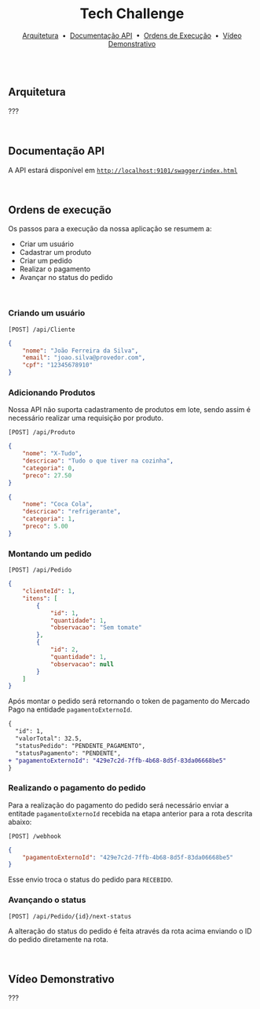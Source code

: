 <div align=center>

# Tech Challenge

[Arquitetura](#arquitetura) &nbsp;&bull;&nbsp; [Documentação API](#documentação-api) &nbsp;&bull;&nbsp; [Ordens de Execução](#ordens-de-execução) &nbsp;&bull;&nbsp; [Vídeo Demonstrativo](#vídeo-demonstrativo)

</div>

<br/>
<br/>

## Arquitetura

???

<br/>

## Documentação API

A API estará disponível em [`http://localhost:9101/swagger/index.html`](http://localhost:9101/swagger/index.html)

<br/>


## Ordens de execução

Os passos para a execução da nossa aplicação se resumem a:
- Criar um usuário
- Cadastrar um produto
- Criar um pedido
- Realizar o pagamento
- Avançar no status do pedido


<br/>

### Criando um usuário

`[POST] /api/Cliente`
```json
{ 
    "nome": "João Ferreira da Silva", 
    "email": "joao.silva@provedor.com", 
    "cpf": "12345678910"
}
```

### Adicionando Produtos

Nossa API não suporta cadastramento de produtos em lote, sendo assim é necessário realizar uma requisição por produto.

`[POST] /api/Produto`
```json
{ 
    "nome": "X-Tudo", 
    "descricao": "Tudo o que tiver na cozinha", 
    "categoria": 0, 
    "preco": 27.50
}
```
```json
{ 
    "nome": "Coca Cola", 
    "descricao": "refrigerante", 
    "categoria": 1, 
    "preco": 5.00
}
```

### Montando um pedido

`[POST] /api/Pedido`
```json
{ 
    "clienteId": 1, 
    "itens": [
        { 
            "id": 1, 
            "quantidade": 1, 
            "observacao": "Sem tomate"
        },
        { 
            "id": 2, 
            "quantidade": 1, 
            "observacao": null
        }
    ]
}
```

Após montar o pedido será retornando o token de pagamento do Mercado Pago na entidade `pagamentoExternoId`.

```diff
{
  "id": 1,
  "valorTotal": 32.5,
  "statusPedido": "PENDENTE_PAGAMENTO",
  "statusPagamento": "PENDENTE",
+ "pagamentoExternoId": "429e7c2d-7ffb-4b68-8d5f-83da06668be5"
}
```

### Realizando o pagamento do pedido

Para a realização do pagamento do pedido será necessário enviar a entitade `pagamentoExternoId` recebida na etapa anterior para a rota descrita abaixo:

`[POST] /webhook`
```json
{ 
    "pagamentoExternoId": "429e7c2d-7ffb-4b68-8d5f-83da06668be5"
}
```

Esse envio troca o status do pedido para `RECEBIDO`.

### Avançando o status

`[POST] /api/Pedido/{id}/next-status`

A alteração do status do pedido é feita através da rota acima enviando o ID do pedido diretamente na rota.


<br/>


## Vídeo Demonstrativo

???